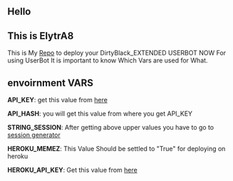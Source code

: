 ## Hello
## This is ElytrA8
This is My [Repo](https://github.com/ElytrA8/DirtyBlack_EXTENDED/blob/sql-extended/README.md) to deploy your DirtyBlack_EXTENDED USERBOT 
NOW For using UserBot It is important to know Which Vars are used for What.
## envoirnment VARS

**API_KEY**: get this value from [here](https://telegram.dog/UseTGXBot)

**API_HASH**: you will get this value from where you get API_KEY 

**STRING_SESSION**: After getting above upper values you have to go to [session generator](https://GenerateStringSession.uraniumcore.repl.run)

**HEROKU_MEMEZ**: This Value Should be settled to "True" for deploying on heroku

**HEROKU_API_KEY**: Get this value from [here](https://dashboard.heroku.com/account)











